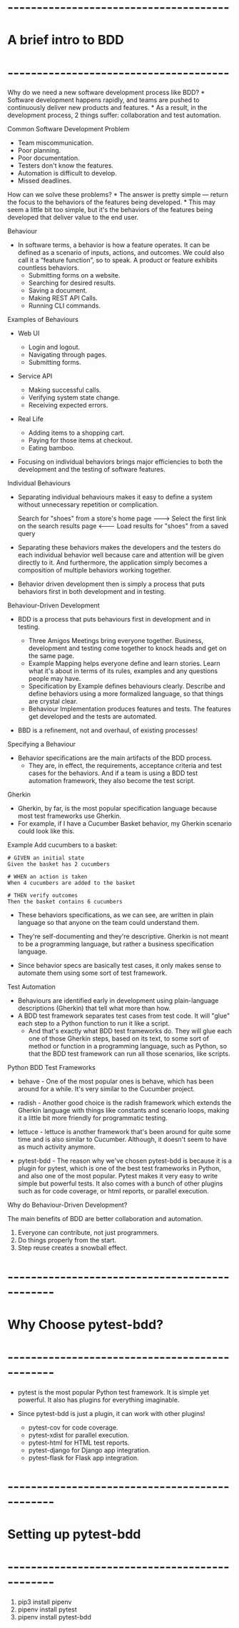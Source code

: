 # --------------------------------------
# A brief intro to BDD
# --------------------------------------

Why do we need a new software development process like BDD?
    * Software development happens rapidly, and teams are pushed to continuously deliver new products and features.
    * As a result, in the development process, 2 things suffer: collaboration and test automation. 

Common Software Development Problem
* Team miscommunication.
* Poor planning.
* Poor documentation.
* Testers don't know the features.
* Automation is difficult to develop.
* Missed deadlines.

How can we solve these problems?
    * The answer is pretty simple — return the focus to the behaviors of the features being developed. 
    * This may seem a little bit too simple, but it's the behaviors of the features being developed that deliver value to the end user.

Behaviour
* In software terms, a behavior is how a feature operates. It can be defined as a scenario of inputs, actions, 
  and outcomes. We could also call it a “feature function”, so to speak. A product or feature exhibits countless behaviors.
    * Submitting forms on a website.
    * Searching for desired results.
    * Saving a document.
    * Making REST API Calls.
    * Running CLI commands.

Examples of Behaviours

* Web UI
    * Login and logout.
    * Navigating through pages.
    * Submitting forms.

* Service API
    * Making successful calls.
    * Verifying system state change.
    * Receiving expected errors.

* Real Life
    * Adding items to a shopping cart.
    * Paying for those items at checkout.
    * Eating bamboo.

* Focusing on individual behaviors brings major efficiencies to both the development and the testing of software features.

Individual Behaviours
* Separating individual behaviours makes it easy to define a system without unnecessary repetition or complication.
    
    Search for "shoes" from a store's home page ---> Select the first link on the search results page <--- Load results for "shoes" from a saved query

* Separating these behaviors makes the developers and the testers do each individual behavior well because care and attention will be given directly to it. 
  And furthermore, the application simply becomes a composition of multiple behaviors working together.

* Behavior driven development then is simply a process that puts behaviors first in both development and in testing.

Behaviour-Driven Development

* BDD is a process that puts behaviours first in development and in testing.
    * Three Amigos Meetings bring everyone together. Business, development and testing come together to knock heads and get on the same page.
    * Example Mapping helps everyone define and learn stories. Learn what it's about in terms of its rules, examples and any questions people may have.
    * Specification by Example defines behaviours clearly. Describe and define behaviors using a more formalized language, so that things are crystal clear.
    * Behaviour Implementation produces features and tests. The features get developed and the tests are automated.

* BBD is a refinement, not and overhaul, of existing processes!

Specifying a Behaviour
* Behavior specifications are the main artifacts of the BDD process.
    * They are, in effect, the requirements, acceptance criteria and test cases for the behaviors. And if a team is using a BDD test automation framework, they also become the test script.

Gherkin
* Gherkin, by far, is the most popular specification language because most test frameworks use Gherkin.
* For example, if I have a Cucumber Basket behavior, my Gherkin scenario could look like this.

Example
Add cucumbers to a basket:

    # GIVEN an initial state
    Given the basket has 2 cucumbers

    # WHEN an action is taken
    When 4 cucumbers are added to the basket

    # THEN verify outcomes
    Then the basket contains 6 cucumbers

* These behaviors specifications, as we can see, are written in plain language so that anyone on the team could understand them.
* They're self-documenting and they're descriptive. Gherkin is not meant to be a programming language, but rather a business specification language.

* Since behavior specs are basically test cases, it only makes sense to automate them using some sort of test framework.

Test Automation

* Behaviours are identified early in development using plain-language descriptions (Gherkin) that tell what more than how.
* A BDD test framework separates test cases from test code. It will "glue" each step to a Python function to run it like a script.
    * And that's exactly what BDD test frameworks do. They will glue each one of those Gherkin steps, based on its text, 
      to some sort of method or function in a programming language, such as Python, so that the BDD test framework can run all those scenarios, like scripts.

Python BDD Test Frameworks

* behave - One of the most popular ones is behave, which has been around for a while. It's very similar to the Cucumber project.
* radish - Another good choice is the radish framework which extends the Gherkin language with things like constants and scenario loops, making it a little bit more friendly for programmatic testing.
* lettuce - lettuce is another framework that's been around for quite some time and is also similar to Cucumber. Although, it doesn't seem to have as much activity anymore.

* pytest-bdd - The reason why we've chosen pytest-bdd is because it is a plugin for pytest, which is one of the best test frameworks in Python, 
  and also one of the most popular. Pytest makes it very easy to write simple but powerful tests. It also comes with a bunch of other plugins such as for code coverage, or html reports, or parallel execution.

Why do Behaviour-Driven Development?

The main benefits of BDD are better collaboration and automation.

1. Everyone can contribute, not just programmers.
2. Do things properly from the start.
3. Step reuse creates a snowball effect.


# ----------------------------------------------
# Why Choose pytest-bdd?
# ----------------------------------------------

* pytest is the most popular Python test framework. It is simple yet powerful. It also has plugins for everything imaginable.

* Since pytest-bdd is just a plugin, it can work with other plugins!

    * pytest-cov for code coverage.
    * pytest-xdist for parallel execution.
    * pytest-html for HTML test reports.
    * pytest-django for Django app integration.
    * pytest-flask for Flask app integration.


# ----------------------------------------------
# Setting up pytest-bdd
# ----------------------------------------------

1. pip3 install pipenv
2. pipenv install pytest
3. pipenv install pytest-bdd


